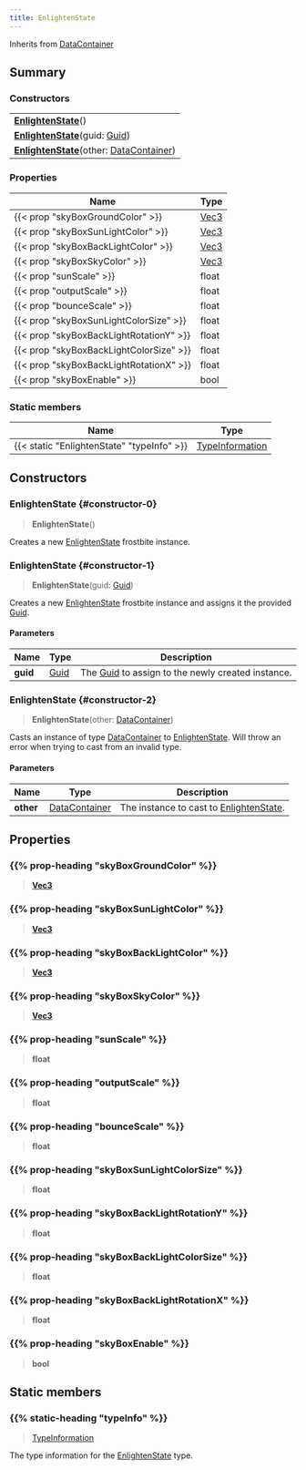 ```yaml
---
title: EnlightenState
---
```


Inherits from 
[DataContainer](/vext/ref/shared/class/datacontainer)

## Summary
### Constructors
| |
| ----------- |
| **[EnlightenState](#constructor-0)**() |
| **[EnlightenState](#constructor-1)**(guid: [Guid](/vext/ref/shared/class/guid)) |
| **[EnlightenState](#constructor-2)**(other: [DataContainer](/vext/ref/shared/class/datacontainer)) |

### Properties
| Name | Type |
| ---- | ---- |
| {{< prop "skyBoxGroundColor" >}} | [Vec3](/vext/ref/shared/class/vec3) |
| {{< prop "skyBoxSunLightColor" >}} | [Vec3](/vext/ref/shared/class/vec3) |
| {{< prop "skyBoxBackLightColor" >}} | [Vec3](/vext/ref/shared/class/vec3) |
| {{< prop "skyBoxSkyColor" >}} | [Vec3](/vext/ref/shared/class/vec3) |
| {{< prop "sunScale" >}} | float |
| {{< prop "outputScale" >}} | float |
| {{< prop "bounceScale" >}} | float |
| {{< prop "skyBoxSunLightColorSize" >}} | float |
| {{< prop "skyBoxBackLightRotationY" >}} | float |
| {{< prop "skyBoxBackLightColorSize" >}} | float |
| {{< prop "skyBoxBackLightRotationX" >}} | float |
| {{< prop "skyBoxEnable" >}} | bool |

### Static members
| Name | Type |
| ---- | ---- |
| {{< static "EnlightenState" "typeInfo" >}} | [TypeInformation](/vext/ref/shared/class/typeinformation) |

## Constructors
### EnlightenState {#constructor-0}
> **EnlightenState**()

Creates a new [EnlightenState](/vext/ref/fb/enlightenstate) frostbite instance.

### EnlightenState {#constructor-1}
> **EnlightenState**(guid: [Guid](/vext/ref/shared/class/guid))

Creates a new [EnlightenState](/vext/ref/fb/enlightenstate) frostbite instance and assigns it the provided [Guid](/vext/ref/shared/class/guid).

#### Parameters
| Name | Type | Description |
| ---- | ---- | ----------- |
| **guid** | [Guid](/vext/ref/shared/class/guid) | The [Guid](/vext/ref/shared/class/guid) to assign to the newly created instance. |

### EnlightenState {#constructor-2}
> **EnlightenState**(other: [DataContainer](/vext/ref/shared/class/datacontainer))

Casts an instance of type [DataContainer](/vext/ref/shared/class/datacontainer) to [EnlightenState](/vext/ref/fb/enlightenstate). Will throw an error when trying to cast from an invalid type.

#### Parameters
| Name | Type | Description |
| ---- | ---- | ----------- |
| **other** | [DataContainer](/vext/ref/shared/class/datacontainer) | The instance to cast to [EnlightenState](/vext/ref/fb/enlightenstate). |

## Properties
### {{% prop-heading "skyBoxGroundColor" %}}
> **[Vec3](/vext/ref/shared/class/vec3)**

### {{% prop-heading "skyBoxSunLightColor" %}}
> **[Vec3](/vext/ref/shared/class/vec3)**

### {{% prop-heading "skyBoxBackLightColor" %}}
> **[Vec3](/vext/ref/shared/class/vec3)**

### {{% prop-heading "skyBoxSkyColor" %}}
> **[Vec3](/vext/ref/shared/class/vec3)**

### {{% prop-heading "sunScale" %}}
> **float**

### {{% prop-heading "outputScale" %}}
> **float**

### {{% prop-heading "bounceScale" %}}
> **float**

### {{% prop-heading "skyBoxSunLightColorSize" %}}
> **float**

### {{% prop-heading "skyBoxBackLightRotationY" %}}
> **float**

### {{% prop-heading "skyBoxBackLightColorSize" %}}
> **float**

### {{% prop-heading "skyBoxBackLightRotationX" %}}
> **float**

### {{% prop-heading "skyBoxEnable" %}}
> **bool**

## Static members
### {{% static-heading "typeInfo" %}}
> [TypeInformation](/vext/ref/shared/class/typeinformation)

The type information for the [EnlightenState](/vext/ref/fb/enlightenstate) type.

